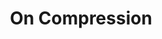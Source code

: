 ---
ee_id: '43'
site: '1'
type: '2'
long_id: 2007-007 On C
url: 2007-007-on-c
title: 'On Compression '
year: '2007'
medium: Math essay
commission:
add_credit:
dims:
pitch: "​Essay describing the mathematics behind Jpegs."
ps: ​A pdf explanation of why Jpegs look the way they do. This kinda document is pretty
  common in computer science departments although this one is kinda more for “noobs”
  as I show the math in greater detail. Possibly of note is it being <a href="http://www.frieze.com/issue/article/on_compression/">republished
  as a one page Jpg of itself on the Frieze website</a>. This was first published
  in my book (made by the wonderful Dexter Sinister) a couple thousand short films
  by glenn gould.
live_url:
related: |-
  [28] [2006-019-handmadegif] 2006-019 Gif
  [2147] [2008-082-a-couple-thousand-short-films-about-glenn-gould-publication] 2008-082 A Couple Thousand Short Films about Glenn Gould (Publication)
youtube:
imgs: on-c-2007-007-digital-database-ih.jpg
subheading:
year2: '2008'
download: Cory-Arcangel-OnC.pdf
add_credits:
related_code:
layout: things-i-made
---